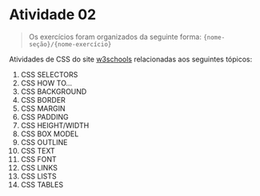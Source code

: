 # Atividade 02

> Os exercícios foram organizados da seguinte forma: `{nome-seção}/{nome-exercício}`

Atividades de CSS do site [w3schools]('https://www.w3schools.com/css/exercise.asp?filename=exercise_selectors1') relacionadas aos seguintes tópicos:

1. CSS SELECTORS
2. CSS HOW TO...
3. CSS BACKGROUND
4. CSS BORDER
5. CSS MARGIN
6. CSS PADDING
7. CSS HEIGHT/WIDTH
8. CSS BOX MODEL
9. CSS OUTLINE
10. CSS TEXT
11. CSS FONT
12. CSS LINKS
13. CSS LISTS
14. CSS TABLES